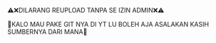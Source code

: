⚠️❌DILARANG REUPLOAD TANPA SE IZIN ADMIN❌⚠️

🔰KALO MAU PAKE GIT NYA DI YT LU BOLEH AJA ASALAKAN KASIH SUMBERNYA DARI MANA🔰
